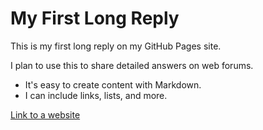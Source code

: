 # My First Long Reply

This is my first long reply on my GitHub Pages site.

I plan to use this to share detailed answers on web forums.

*   It's easy to create content with Markdown.
*   I can include links, lists, and more.

[Link to a website](https://forum.lunduke.com)
